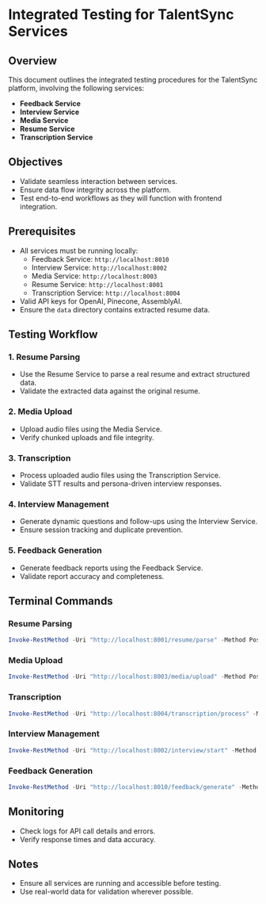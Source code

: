 # Integrated Testing for TalentSync Services

## Overview
This document outlines the integrated testing procedures for the TalentSync platform, involving the following services:
- **Feedback Service**
- **Interview Service**
- **Media Service**
- **Resume Service**
- **Transcription Service**

## Objectives
- Validate seamless interaction between services.
- Ensure data flow integrity across the platform.
- Test end-to-end workflows as they will function with frontend integration.

## Prerequisites
- All services must be running locally:
  - Feedback Service: `http://localhost:8010`
  - Interview Service: `http://localhost:8002`
  - Media Service: `http://localhost:8003`
  - Resume Service: `http://localhost:8001`
  - Transcription Service: `http://localhost:8004`
- Valid API keys for OpenAI, Pinecone, AssemblyAI.
- Ensure the `data` directory contains extracted resume data.

## Testing Workflow
### 1. Resume Parsing
- Use the Resume Service to parse a real resume and extract structured data.
- Validate the extracted data against the original resume.

### 2. Media Upload
- Upload audio files using the Media Service.
- Verify chunked uploads and file integrity.

### 3. Transcription
- Process uploaded audio files using the Transcription Service.
- Validate STT results and persona-driven interview responses.

### 4. Interview Management
- Generate dynamic questions and follow-ups using the Interview Service.
- Ensure session tracking and duplicate prevention.

### 5. Feedback Generation
- Generate feedback reports using the Feedback Service.
- Validate report accuracy and completeness.

## Terminal Commands
### Resume Parsing
```powershell
Invoke-RestMethod -Uri "http://localhost:8001/resume/parse" -Method Post -ContentType "application/json" -InFile .\data\resume.json
```

### Media Upload
```powershell
Invoke-RestMethod -Uri "http://localhost:8003/media/upload" -Method Post -InFile .\test-files\audio.mp3
```

### Transcription
```powershell
Invoke-RestMethod -Uri "http://localhost:8004/transcription/process" -Method Post -ContentType "application/json" -InFile .\test-files\audio.json
```

### Interview Management
```powershell
Invoke-RestMethod -Uri "http://localhost:8002/interview/start" -Method Post -ContentType "application/json" -InFile .\test-files\session.json
```

### Feedback Generation
```powershell
Invoke-RestMethod -Uri "http://localhost:8010/feedback/generate" -Method Post -ContentType "application/json" -InFile .\test-files\session.json
```

## Monitoring
- Check logs for API call details and errors.
- Verify response times and data accuracy.

## Notes
- Ensure all services are running and accessible before testing.
- Use real-world data for validation wherever possible.
